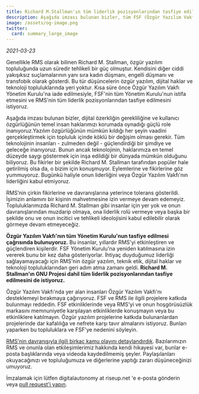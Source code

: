 ```yaml
---
title: Richard M.Stallman'ın tüm liderlik pozisyonlarından tasfiye edilmesi için açık mektup
description: Aşağıda imzası bulunan bizler, tüm FSF (Özgür Yazılım Vakfı) Yönetim Kurulu'nun istifa etmesi ve Richard M. Stallman'ın tüm liderlik pozisyonlarından tasfiye edilmesi çağrısında bulunuyoruz. Davranışlarından muzdarip olmaya, ona liderlik rolü vermeye veya başka bir şekilde onun kırıcı ve tehlikeli ideolojisini kabul edilebilir olarak tutmaya devam etmeyeceğiz.
image: /assets/og-image.png
twitter:
  card: summary_large_image
---
```


_2021-03-23_

Genellikle RMS olarak bilinen Richard M. Stallman, özgür yazılım topluluğunda uzun süredir tehlikeli bir güç olmuştur. Kendisini diğer ciddi yakışıksız suçlamalarının yanı sıra kadın düşmanı, engelli düşmanı ve transfobik olarak gösterdi. Bu tür düşüncelerin özgür yazılım, dijital haklar ve teknoloji topluluklarında yeri yoktur. Kısa süre önce Özgür Yazılım Vakfı Yönetim Kurulu'na iade edilmesiyle, FSF'nin tüm Yönetim Kurulu'nun istifa etmesini ve RMS'nin tüm liderlik pozisyonlarından tasfiye edilmesini istiyoruz.

Aşağıda imzası bulunan bizler, dijital özerkliğin gerekliliğine ve kullanıcı özgürlüğünün temel insan haklarımızı korumada oynadığı güçlü role inanıyoruz.Yazılım özgürlüğünün mümkün kıldığı her şeyin vaadini gerçekleştirmek için topluluk içinde köklü bir değişim olması gerekir. Tüm teknolojinin insanları - zulmeden değil - güçlendirdiği bir şimdiye ve geleceğe inanıyoruz. Bunun ancak teknolojinin, haklarımıza en temel düzeyde saygı göstermek için inşa edildiği bir dünyada mümkün olduğunu biliyoruz. Bu fikirler bir şekilde Richard M. Stallman tarafından popüler hale getirilmiş olsa da, o bizim için konuşmuyor. Eylemlerine ve fikirlerine göz yummuyoruz. Bugünkü haliyle onun liderliğini veya Özgür Yazılım Vakfı'nın liderliğini kabul etmiyoruz.

RMS’nin çirkin fikirlerine ve davranışlarına yeterince tolerans gösterildi. İşimizin anlamını bir kişinin mahvetmesine izin vermeye devam edemeyiz. Topluluklarımızda Richard M. Stallman gibi insanlar için yer yok ve onun davranışlarından muzdarip olmaya, ona liderlik rolü vermeye veya başka bir şekilde onu ve onun incitici ve tehlikeli ideolojisini kabul edilebilir olarak görmeye devam etmeyeceğiz.

**Özgür Yazılım Vakfı'nın tüm Yönetim Kurulu'nun tasfiye edilmesi çağrısında bulunuyoruz.** Bu insanlar, yıllardır RMS'yi etkinleştiren ve güçlendiren kişilerdir. FSF Yönetim Kurulu'na yeniden katılmasına izin vererek bunu bir kez daha gösteriyorlar. İhtiyaç duyduğumuz liderliği sağlayamayacağı için RMS'nin özgür yazılım, teknik etik, dijital haklar ve teknoloji topluluklarından geri adım atma zamanı geldi. **Richard M. Stallman'ın GNU Projesi dahil tüm liderlik pozisyonlarından tasfiye edilmesini de istiyoruz.**

Özgür Yazılım Vakfı'nda yer alan insanları Özgür Yazılım Vakfı'nı desteklemeyi bırakmaya çağırıyoruz. FSF ve RMS ile ilgili projelere katkıda bulunmayı reddedin. FSF etkinliklerinde veya RMS'yi ve onun hoşgörüsüzlük markasını memnuniyetle karşılayan etkinliklerde konuşmayın veya bu etkinliklere katılmayın. Özgür yazılım projelerine katkıda bulunanlardan projelerinde dar kafalılığa ve nefrete karşı tavır almalarını istiyoruz. Bunları yaparken bu topluluklara ve FSF'ye nedenini söyleyin.

[RMS'nin davranışıyla ilgili birkaç kamu olayını detaylandırdık][1]. Bazılarımızın RMS ve onunla olan etkileşimlerimiz hakkında kendi hikayesi var, bunlar e-posta başlıklarında veya videoda kaydedilmemiş şeyler. Paylaşılanları okuyacağınızı ve topluluğumuza ve diğerlerine yaptığı zararı düşüneceğinizi umuyoruz.

[1]: https://rms-open-letter.github.io/appendix

İmzalamak için lütfen digitalautonomy at riseup.net 'e e-posta gönderin veya [pull request'i yapın](https://github.com/rms-open-letter/rms-open-letter.github.io/pulls).
